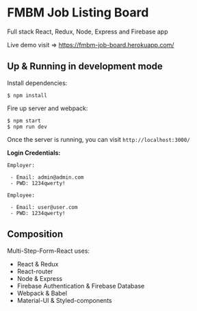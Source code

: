 # FMBM Job Listing Board

Full stack React, Redux, Node, Express and Firebase app

Live demo visit => https://fmbm-job-board.herokuapp.com/

## Up & Running in development mode
Install dependencies:
```
$ npm install
```

Fire up server and webpack:
```
$ npm start
$ npm run dev
```

Once the server is running, you can visit `http://localhost:3000/`

**Login Credentials:**
```
Employer:

 - Email: admin@admin.com
 - PWD: 1234qwerty!

Employee:

 - Email: user@user.com
 - PWD: 1234qwerty!

```

## Composition
Multi-Step-Form-React uses:
- React & Redux
- React-router
- Node & Express
- Firebase Authentication & Firebase Database
- Webpack & Babel
- Material-UI & Styled-components
